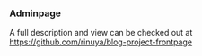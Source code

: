 ### Adminpage

A full description and view can be checked out at https://github.com/rinuya/blog-project-frontpage